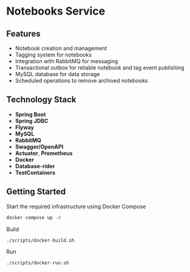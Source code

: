 # Notebooks Service

## Features
- Notebook creation and management
- Tagging system for notebooks
- Integration with RabbitMQ for messaging
- Transactional outbox for reliable notebook and tag event publishing
- MySQL database for data storage
- Scheduled operations to remove archived notebooks

## Technology Stack
- **Spring Boot**
- **Spring JDBC**
- **Flyway**
- **MySQL**
- **RabbitMQ**
- **Swagger/OpenAPI**
- **Actuator**, **Prometheus**
- **Docker**
- **Database-rider**
- **TestContainers**

## Getting Started
Start the required infrastructure using Docker Compose
``` bash
docker compose up -d
```
Build
``` bash
./scripts/docker-build.sh
```

Run
``` bash
./scripts/docker-run.sh
```
